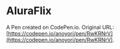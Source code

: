 # AluraFlix

A Pen created on CodePen.io. Original URL: [https://codepen.io/anoyori/pen/RwKRNrV](https://codepen.io/anoyori/pen/RwKRNrV).


